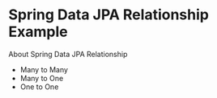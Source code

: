 # Spring Data JPA Relationship Example
About Spring Data JPA Relationship
- Many to Many
- Many to One
- One to One
